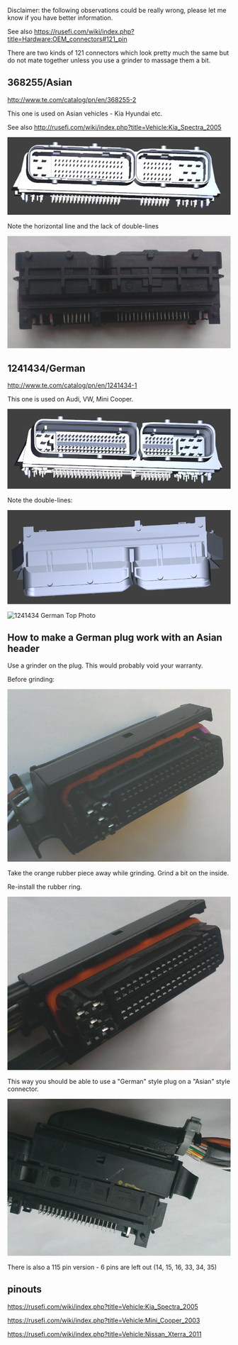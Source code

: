 Disclaimer: the following observations could be really wrong, please let me know if you have better information. 

See also https://rusefi.com/wiki/index.php?title=Hardware:OEM_connectors#121_pin


There are two kinds of 121 connectors which look pretty much the same but do not mate together unless you use a grinder to massage them a bit.


## 368255/Asian
http://www.te.com/catalog/pn/en/368255-2

This one is used on Asian vehicles - Kia Hyundai etc.

See also http://rusefi.com/wiki/index.php?title=Vehicle:Kia_Spectra_2005 

![368255 Asian Drawing](Hardware/connectors/368255_drawing.png)

Note the horizontal line and the lack of double-lines

![368255 Asian Top Photo](Hardware/connectors/368255_top.jpg)

## 1241434/German

http://www.te.com/catalog/pn/en/1241434-1

This one is used on Audi, VW, Mini Cooper.

![1241434 German Drawing](Hardware/connectors/1241434_drawing.png)

Note the double-lines:

![1241434 German Drawing Top](Hardware/connectors/1241434_drawing_top.png)

![1241434 German Top Photo](Hardware/connectors1241434_top.jpg)

## How to make a German plug work with an Asian header

Use a grinder on the plug. This would probably void your warranty.

Before grinding:

![Before Shaving](Hardware/connectors/before_shaving.jpg)

Take the orange rubber piece away while grinding. Grind a bit on the inside.


Re-install the rubber ring.

![After Shaving With Gasket](Hardware/connectors/after_shaving_2.jpg)

This way you should be able to use a "German" style plug on a "Asian" style connector.

![Final Result](Hardware/connectors/final_result.jpg)


There is also a 115 pin version - 6 pins are left out (14, 15, 16, 33, 34, 35)

## pinouts

https://rusefi.com/wiki/index.php?title=Vehicle:Kia_Spectra_2005

https://rusefi.com/wiki/index.php?title=Vehicle:Mini_Cooper_2003

https://rusefi.com/wiki/index.php?title=Vehicle:Nissan_Xterra_2011
